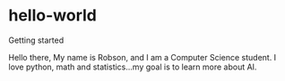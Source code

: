 # hello-world
Getting started

Hello there, My name is Robson, and I am a Computer Science student. I love python, math and statistics...my goal is to learn more about AI.
